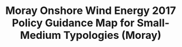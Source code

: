 ---
schema: default
title: Moray Onshore Wind Energy 2017 Policy Guidance Map for Small-Medium Typologies (Moray)
organization: Moray Council
notes: >-
    Moray Onshore Wind Energy 2017 Policy Guidance Map for Small-Medium Typologies (Moray) Areas of Greatest Potential. Scottish Planning Policy states that planning authorities “should identify where there is strategic capacity for wind farms, and areas with the greatest potential for wind development”. Areas of greatest scope for further investigating the feasibility of developing wind farms. These areas have been identified on Policy Guidance maps by removing additional constraints from the spatial framework map of the areas likely to be most appropriate for wind farm development. The remaining areas which have been mapped for each development typology are the areas with the fewest constraints and therefore the greatest potential for wind farm developments. 
resources:
  - name: Moray Onshore Wind Energy 2017 Policy Guidance Map for Small-Medium Typologies (Moray) FEATURE LAYER
  - url: >-
      
  - format: FEATURE LAYER
license: 
category:

  - Planning
  - Open Data
maintainer: Moray Council
maintainer_email: someone@example.com
---